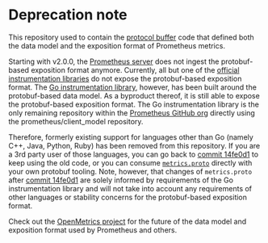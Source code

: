 # Deprecation note

This repository used to contain the [protocol
buffer](https://developers.google.com/protocol-buffers) code that defined both
the data model and the exposition format of Prometheus metrics.

Starting with v2.0.0, the [Prometheus
server](https://github.com/prometheus/prometheus) does not ingest the
protobuf-based exposition format anymore. Currently, all but one of the
[official instrumentation
libraries](https://prometheus.io/docs/instrumenting/clientlibs/) do not expose
the protobuf-based exposition format. The [Go instrumentation
library](https://github.com/prometheus/client_golang), however, has been built
around the protobuf-based data model. As a byproduct thereof, it is still able
to expose the protobuf-based exposition format. The Go instrumentation library
is the only remaining repository within the [Prometheus GitHub
org](https://github.com/prometheus) directly using the prometheus/client_model
repository.

Therefore, formerly existing support for languages other than Go (namely C++,
Java, Python, Ruby) has been removed from this repository. If you are a 3rd
party user of those languages, you can go back to [commit
14fe0d1](https://github.com/prometheus/client_model/commit/14fe0d1b01d4d5fc031dd4bec1823bd3ebbe8016)
to keep using the old code, or you can consume
[`metrics.proto`](https://github.com/prometheus/client_model/blob/master/metrics.proto)
directly with your own protobuf tooling. Note, however, that changes of
`metrics.proto` after [commit
14fe0d1](https://github.com/prometheus/client_model/commit/14fe0d1b01d4d5fc031dd4bec1823bd3ebbe8016)
are solely informed by requirements of the Go instrumentation library and will
not take into account any requirements of other languages or stability concerns
for the protobuf-based exposition format.

Check out the [OpenMetrics project](https://openmetrics.io/) for the future of
the data model and exposition format used by Prometheus and others.
